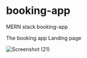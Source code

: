 # booking-app
MERN stack booking-app 

The booking app Landing page

![Screenshot (21)](https://user-images.githubusercontent.com/61822296/150402691-a1657d88-a66e-4979-8910-6bbc4794b8fe.png)

